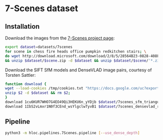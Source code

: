 # 7-Scenes dataset

## Installation

Download the images from the [7-Scenes project page](https://www.microsoft.com/en-us/research/project/rgb-d-dataset-7-scenes/):
```bash
export dataset=datasets/7scenes
for scene in chess fire heads office pumpkin redkitchen stairs; \
do wget http://download.microsoft.com/download/2/8/5/28564B23-0828-408F-8631-23B1EFF1DAC8/$scene.zip -P $dataset \
&& unzip $dataset/$scene.zip -d $dataset && unzip $dataset/$scene/'*.zip' -d $dataset/$scene; done
```

Download the SIFT SfM models and DenseVLAD image pairs, courtesy of Torsten Sattler:
```bash
function download {
wget --load-cookies /tmp/cookies.txt "https://docs.google.com/uc?export=download&confirm=$(wget --quiet --save-cookies /tmp/cookies.txt --keep-session-cookies --no-check-certificate "https://docs.google.com/uc?export=download&id=$1" -O- | sed -rn 's/.*confirm=([0-9A-Za-z_]+).*/\1\n/p')&id=$1" -O $2 && rm -rf /tmp/cookies.txt
unzip $2 -d $dataset && rm $2;
}
download 1cu6KUR7WHO7G4EO49Qi3HEKU6n_yYDjb $dataset/7scenes_sfm_triangulated.zip
download 1IbS2vLmxr1N0f3CEnd_wsYlgclwTyvB1 $dataset/7scenes_densevlad_retrieval_top_10.zip
```

## Pipeline

```bash
python3 -m hloc.pipelines.7Scenes.pipeline [--use_dense_depth]
```
